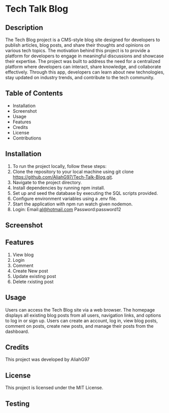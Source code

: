 # Tech Talk Blog

## Description
The Tech Blog project is a CMS-style blog site designed for developers to publish articles, blog posts, and share their thoughts and opinions on various tech topics. The motivation behind this project is to provide a platform for developers to engage in meaningful discussions and showcase their expertise. The project was built to address the need for a centralized platform where developers can interact, share knowledge, and collaborate effectively. Through this app, developers can learn about new technologies, stay updated on industry trends, and contribute to the tech community.

## Table of Contents
- Installation
- Screenshot
- Usage
- Features
- Credits
- License
- Contributions

## Installation
1. To run the project locally, follow these steps:
2. Clone the repository to your local machine using git clone https://github.com/AliahG97/Tech-Talk-Blog.git.
3. Navigate to the project directory.
4. Install dependencies by running npm install.
5. Set up and seed the database by executing the SQL scripts provided.
6. Configure environment variables using a .env file.
7. Start the application with npm run watch given nodemon.
8. Login: Email:al@hotmail.com Password:password12

## Screenshot

## Features
1. View blog 
2. Login
3. Comment
4. Create New post
5. Update existing post
6. Delete rxisting post

## Usage
Users can access the Tech Blog site via a web browser. The homepage displays all existing blog posts from all users, navigation links, and options to log in or sign up. Users can create an account, log in, view blog posts, comment on posts, create new posts, and manage their posts from the dashboard.


## Credits
This project was developed by AliahG97


## License
This project is licensed under the MIT License.

## Testing